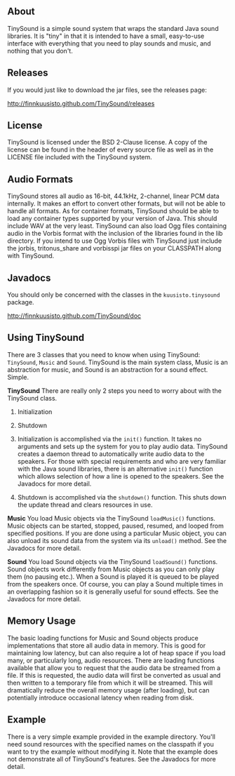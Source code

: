 About
-----
TinySound is a simple sound system that wraps the standard Java sound libraries.
It is "tiny" in that it is intended to have a small, easy-to-use interface with
everything that you need to play sounds and music, and nothing that you don't.

Releases
--------
If you would just like to download the jar files, see the releases page:

http://finnkuusisto.github.com/TinySound/releases

License
-------
TinySound is licensed under the BSD 2-Clause license.  A copy of the license can
be found in the header of every source file as well as in the LICENSE file
included with the TinySound system.

Audio Formats
-------------
TinySound stores all audio as 16-bit, 44.1kHz, 2-channel, linear PCM data
internally.  It makes an effort to convert other formats, but will not be able
to handle all formats.  As for container formats, TinySound should be able to
load any container types supported by your version of Java.  This should include
WAV at the very least.
TinySound can also load Ogg files containing audio in the Vorbis format with the
inclusion of the libraries found in the lib directory.  If you intend to use Ogg
Vorbis files with TinySound just include the jorbis, tritonus_share and
vorbisspi jar files on your CLASSPATH along with TinySound.

Javadocs
--------
You should only be concerned with the classes in the `kuusisto.tinysound`
package.

http://finnkuusisto.github.com/TinySound/doc

Using TinySound
---------------
There are 3 classes that you need to know when using TinySound: `TinySound`,
`Music` and `Sound`.  TinySound is the main system class, Music is an
abstraction for music, and Sound is an abstraction for a sound effect.  Simple.

__TinySound__
There are really only 2 steps you need to worry about with the TinySound class.
1. Initialization
2. Shutdown

1. Initialization is accomplished via the `init()` function.  It takes no
arguments and sets up the system for you to play audio data.  TinySound creates
a daemon thread to automatically write audio data to the speakers.  For those
with special requirements and who are very familiar with the Java sound
libraries, there is an alternative `init()` function which allows selection of
how a line is opened to the speakers.  See the Javadocs for more detail.

2. Shutdown is accomplished via the `shutdown()` function.  This shuts down the
update thread and clears resources in use.

__Music__
You load Music objects via the TinySound `loadMusic()` functions.  Music objects
can be started, stopped, paused, resumed, and looped from specified positions.
If you are done using a particular Music object, you can also unload its sound
data from the system via its `unload()` method.  See the Javadocs for more
detail.

__Sound__
You load Sound objects via the TinySound `loadSound()` functions.  Sound objects
work differently from Music objects as you can only play them (no pausing etc.).
When a Sound is played it is queued to be played from the speakers once.  Of
course, you can play a Sound multiple times in an overlapping fashion so it is
generally useful for sound effects.  See the Javadocs for more detail.

Memory Usage
------------
The basic loading functions for Music and Sound objects produce implementations
that store all audio data in memory.  This is good for maintaining low latency,
but can also require a lot of heap space if you load many, or particularly long,
audio resources.  There are loading functions available that allow you to
request that the audio data be streamed from a file.  If this is requested, the
audio data will first be converted as usual and then written to a temporary file
from which it will be streamed.  This will dramatically reduce the overall
memory usage (after loading), but can potentially introduce occasional latency
when reading from disk.

Example
-------
There is a very simple example provided in the example directory.  You'll need
sound resources with the specified names on the classpath if you want to try the
example without modifying it.  Note that the example does not demonstrate all of
TinySound's features.  See the Javadocs for more detail.